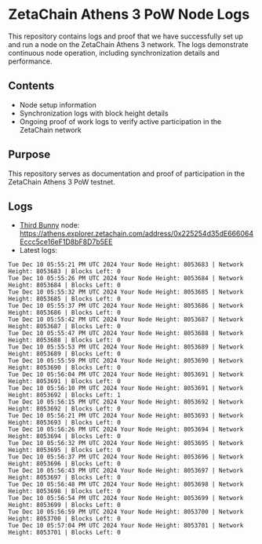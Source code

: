 # ZetaChain Athens 3 PoW Node Logs
This repository contains logs and proof that we have successfully set up and run a node on the ZetaChain Athens 3 network. The logs demonstrate continuous node operation, including synchronization details and performance.

## Contents
- Node setup information
- Synchronization logs with block height details
- Ongoing proof of work logs to verify active participation in the ZetaChain network

## Purpose
This repository serves as documentation and proof of participation in the ZetaChain Athens 3 PoW testnet.

## Logs

- [Third Bunny](https://thirdbunny.xyz/) node: https://athens.explorer.zetachain.com/address/0x225254d35dE666064Eccc5ce16eF1D8bF8D7b5EE
- Latest logs:
```
Tue Dec 10 05:55:21 PM UTC 2024 Your Node Height: 8053683 | Network Height: 8053683 | Blocks Left: 0
Tue Dec 10 05:55:26 PM UTC 2024 Your Node Height: 8053684 | Network Height: 8053684 | Blocks Left: 0
Tue Dec 10 05:55:32 PM UTC 2024 Your Node Height: 8053685 | Network Height: 8053685 | Blocks Left: 0
Tue Dec 10 05:55:37 PM UTC 2024 Your Node Height: 8053686 | Network Height: 8053686 | Blocks Left: 0
Tue Dec 10 05:55:42 PM UTC 2024 Your Node Height: 8053687 | Network Height: 8053687 | Blocks Left: 0
Tue Dec 10 05:55:47 PM UTC 2024 Your Node Height: 8053688 | Network Height: 8053688 | Blocks Left: 0
Tue Dec 10 05:55:53 PM UTC 2024 Your Node Height: 8053689 | Network Height: 8053689 | Blocks Left: 0
Tue Dec 10 05:55:59 PM UTC 2024 Your Node Height: 8053690 | Network Height: 8053690 | Blocks Left: 0
Tue Dec 10 05:56:04 PM UTC 2024 Your Node Height: 8053691 | Network Height: 8053691 | Blocks Left: 0
Tue Dec 10 05:56:10 PM UTC 2024 Your Node Height: 8053691 | Network Height: 8053692 | Blocks Left: 1
Tue Dec 10 05:56:15 PM UTC 2024 Your Node Height: 8053692 | Network Height: 8053692 | Blocks Left: 0
Tue Dec 10 05:56:21 PM UTC 2024 Your Node Height: 8053693 | Network Height: 8053693 | Blocks Left: 0
Tue Dec 10 05:56:26 PM UTC 2024 Your Node Height: 8053694 | Network Height: 8053694 | Blocks Left: 0
Tue Dec 10 05:56:32 PM UTC 2024 Your Node Height: 8053695 | Network Height: 8053695 | Blocks Left: 0
Tue Dec 10 05:56:37 PM UTC 2024 Your Node Height: 8053696 | Network Height: 8053696 | Blocks Left: 0
Tue Dec 10 05:56:43 PM UTC 2024 Your Node Height: 8053697 | Network Height: 8053697 | Blocks Left: 0
Tue Dec 10 05:56:48 PM UTC 2024 Your Node Height: 8053698 | Network Height: 8053698 | Blocks Left: 0
Tue Dec 10 05:56:54 PM UTC 2024 Your Node Height: 8053699 | Network Height: 8053699 | Blocks Left: 0
Tue Dec 10 05:56:59 PM UTC 2024 Your Node Height: 8053700 | Network Height: 8053700 | Blocks Left: 0
Tue Dec 10 05:57:04 PM UTC 2024 Your Node Height: 8053701 | Network Height: 8053701 | Blocks Left: 0
```
